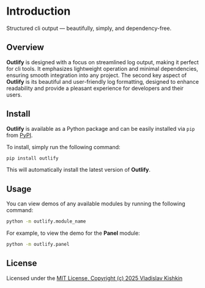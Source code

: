 # Introduction

Structured cli output — beautifully, simply, and dependency-free.

## Overview
**Outlify** is designed with a focus on streamlined log output, making it perfect for cli tools.
It emphasizes lightweight operation and minimal dependencies, ensuring smooth integration
into any project. The second key aspect of **Outlify** is its beautiful and user-friendly
log formatting, designed to enhance readability and provide a pleasant experience
for developers and their users.

## Install
**Outlify** is available as a Python package and can be easily installed via `pip` from [PyPI](https://pypi.org/project/outlify/).

To install, simply run the following command:
```bash
pip install outlify
```
This will automatically install the latest version of **Outlify**.

## Usage
You can view demos of any available modules by running the following command:
```bash
python -m outlify.module_name
```

For example, to view the demo for the **Panel** module:
```bash
python -m outlify.panel
```

## License
Licensed under the [MIT License, Copyright (c) 2025 Vladislav Kishkin](https://github.com/k1shk1n/outlify/blob/main/LICENSE)